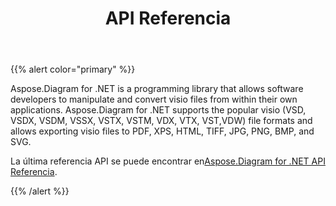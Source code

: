 ﻿---
title: API Referencia
type: docs
weight: 70
url: /es/net/api-reference/
---
{{% alert color="primary" %}} 

Aspose.Diagram for .NET is a programming library that allows software developers to manipulate and convert visio files from within their own applications. Aspose.Diagram for .NET supports the popular visio (VSD, VSDX, VSDM, VSSX, VSTX, VSTM, VDX, VTX, VST,VDW) file formats and allows exporting visio files to PDF, XPS, HTML, TIFF, JPG, PNG, BMP, and SVG.

 La última referencia API se puede encontrar en[Aspose.Diagram for .NET API Referencia](https://reference.aspose.com/diagram/net).

{{% /alert %}}
